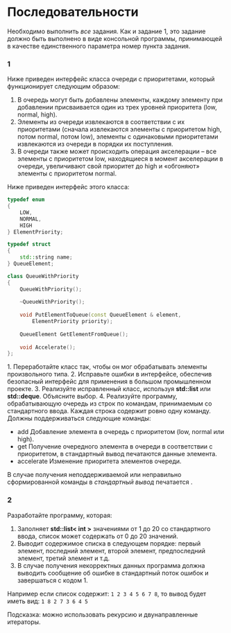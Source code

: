 # Последовательности

Необходимо выполнить *все* задания.
Как и задание 1, это задание должно быть выполнено в виде консольной программы, принимающей в качестве единственного параметра номер пункта задания.

### **1**
Ниже приведен интерфейс класса очереди с приоритетами, который функционирует следующим образом:
1. В очередь могут быть добавлены элементы, каждому элементу при добавлении присваивается один из трех уровней приоритета (low, normal, high).
2. Элементы из очереди извлекаются в соответствии с их приоритетами (сначала извлекаются элементы с приоритетом high, потом normal, потом low), элементы с одинаковыми приоритетами извлекаются из очереди в порядки их поступления.
3. В очереди также может происходить операция акселерации – все элементы с приоритетом low, находящиеся в момент акселерации в очереди, увеличивают свой приоритет до high и «обгоняют» элементы с приоритетом normal.

Ниже приведен интерфейс этого класса:
```c++
typedef enum
{
    LOW,
    NORMAL,
    HIGH
} ElementPriority;

typedef struct
{
    std::string name;
} QueueElement;

class QueueWithPriority
{
    QueueWithPriority();
    
    ~QueueWithPriority();
    
    void PutElementToQueue(const QueueElement & element,
        ElementPriority priority);
        
    QueueElement GetElementFromQueue();
    
    void Accelerate();
};
```

1\.  Переработайте класс так, чтобы он мог обрабатывать элементы произвольного типа.
2\. Исправьте ошибки в интерфейсе, обеспечив безопасный интерфейс для применения в большом промышленном проекте.
3\. Реализуйте исправленный класс, используя **std::list** или **std::deque**. Объясните выбор.
4\. Реализуйте программу, обрабатывающую очередь из строк по командам, принимаемым со стандартного ввода. Каждая строка содержит ровно одну команду. Должны поддерживаться следующие команды:

- add <priority> <data>
    Добавление элемента в очередь с приоритетом <priority> (low, normal или high).
- get
    Получение очередного элемента в очереди в соответствии с приоритетом, в стандартный вывод печатаются данные элемента.
- accelerate
    Изменение приоритета элементов очереди.

В случае получения неподдерживаемой или неправильно сформированной команды в *стандартный вывод* печатается <INVALID COMMAND>.

### **2**
Разработайте программу, которая:
1. Заполняет **std::list< int >** значениями от 1 до 20 со стандартного ввода, список может содержать от 0 до 20 значений.
2. Выводит содержимое списка в следующем порядке: первый элемент, последний элемент, второй элемент, предпоследний элемент, третий элемент и т.д.
3. В случае получения некорректных данных программа должна выводить сообщение об ошибке в стандартный поток ошибок и завершаться с кодом 1.

Например если список содержит:
    ``` 1 2 3 4 5 6 7 8 ```,
то вывод будет иметь вид:
    ``` 1 8 2 7 3 6 4 5 ```

Подсказка: можно использовать рекурсию и двунаправленные итераторы.